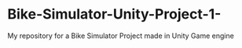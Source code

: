 # Bike-Simulator-Unity-Project-1-
My repository for a Bike Simulator Project made in Unity Game engine
